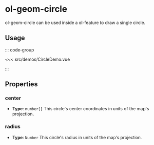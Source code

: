 # ol-geom-circle

ol-geom-circle can be used inside a ol-feature to draw a single circle.

<script setup>
import CircleDemo from "@demos/CircleDemo.vue"
</script>

<ClientOnly>
<CircleDemo />
</ClientOnly>

## Usage

::: code-group

<<< src/demos/CircleDemo.vue

:::

## Properties

### center

- **Type**: `number[]`
  This circle's center coordinates in units of the map's projection.

### radius

- **Type**: `Number`
  This circle's radius in units of the map's projection.
